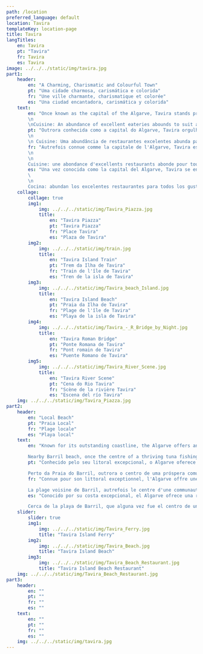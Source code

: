 ```yaml
---
path: /location
preferred_language: default
location: Tavira
templateKey: location-page
title: Tavira
langTitles:
    en: Tavira
    pt: "Tavira"
    fr: Tavira
    es: Tavira
image: ../../../static/img/tavira.jpg
part1: 
    header: 
        en: "A Charming, Charismatic and Colourful Town"
        pt: "Uma cidade charmosa, carismática e colorida"
        fr: "Une ville charmante, charismatique et colorée"
        es: "Una ciudad encantadora, carismática y colorida"
    text: 
        en: "Once known as the capital of the Algarve, Tavira stands proud amongst Portuguese history books and you will not fail to be enthralled by its unspoiled charm, character, and tranquility. Delightful attractions await you including colourful cobbled streets, the famed Roman bridge over the meandering Rio Gilão, and an intriguing historical quarter replete with handsome 17th century merchants’ mansions, fine churches and convents of architectural note all bidding for your attention. Castle ramparts have been faithfully restored housing beautiful gardens of indigenous and exotic varieties, while pretty squares edged with café terraces offer the perfect pre-text for lazy afternoons while watching the World pass by. All this can be seen at the 'Camara Obscura' which delights its visitors with an aerial view of the town. On one side of the river there is a large square which has entertainment in the summer months, and by crossing the Roman Bridge to the other side, you will find a little more life in the evenings with a great selection of restaurants tucked away down the cobbled streets and a few later opening café/bars. There is a range of shops to explore, as well as the old market building recently restored with cafes and artisan stalls, as well as the traditional indoor market selling locally grown produce and fresh fish. To enjoy and see the full Tavira aspect, you can take the passenger train which follows a set route around the town, or you can personalize your experience by taking a ‘TUK TUK’ tour in smaller vehicles for 2 – 6 persons.
        \n
        \nCuisine: An abundance of excellent eateries abounds to suit all tastes and pockets, from the traditional to the more avant-garde. Fish and seafood are king here, freshly caught and served grilled, while a plethora of contemporary tapas bars have brought an edge and finesse to the local offering. Plentiful local cafés and gelaterias offer pleasing resting points while out exploring, and keen chefs will enjoy the daily market for freshly caught fish, seafood, meats and produce, all sourced locally and sold over a cacophony of local colour and commotion within the vast market place. We have made some restaurant recommendations below."
        pt: "Outrora conhecida como a capital do Algarve, Tavira orgulha-se dos livros de história portugueses e não deixará de ficar encantado com o seu encanto intocado, carácter e tranquilidade. Atracções encantadoras aguardam por si, incluindo ruas de paralelepípedos coloridas, a famosa ponte romana sobre o sinuoso Rio Gilão e um intrigante bairro histórico repleto de belas mansões de mercadores do século XVII, belas igrejas e conventos de nota arquitectónica, todos exigindo a sua atenção. As muralhas do castelo foram fielmente restauradas, abrigando belos jardins de variedades indígenas e exóticas, enquanto lindas praças com esplanadas de café oferecem o pré-texto perfeito para tardes preguiçosas enquanto observa o mundo passar. Tudo isso pode ser visto na 'Camara Obscura' que encanta seus visitantes com uma vista aérea da cidade. De um lado do rio há uma grande praça que oferece diversão nos meses de verão, e ao cruzar a Ponte Romana para o outro lado, você encontrará um pouco mais de vida à noite com uma grande seleção de restaurantes escondidos no ruas de paralelepípedos e alguns cafés / bares abrindo mais tarde. Há uma variedade de lojas para explorar, bem como o antigo edifício do mercado recentemente restaurado com cafés e barracas de artesanato, bem como o tradicional mercado coberto que vende produtos cultivados localmente e peixe fresco. Para desfrutar e ver todo o aspecto de Tavira, pode apanhar o comboio de passageiros que segue um percurso definido pela cidade, ou pode personalizar a sua experiência num tour ‘TUK TUK’ em veículos mais pequenos para 2 - 6 pessoas.
        \n
        \n Cuisine: Uma abundância de restaurantes excelentes abunda para todos os gostos e bolsos, do tradicional ao mais vanguardista. Peixes e frutos do mar são o rei aqui, recém pescados e servidos grelhados, enquanto uma infinidade de bares de tapas contemporâneos trouxeram um toque de elegância à oferta local. Os abundantes cafés e gelaterias locais oferecem pontos de descanso agradáveis durante a exploração, e chefs entusiasmados irão desfrutar do mercado diário de peixes, frutos do mar, carnes e produtos recém-pescados, todos de origem local e vendidos sob uma cacofonia de cor local e comoção dentro do vasto mercado . Fizemos algumas recomendações de restaurantes abaixo."
        fr: "Autrefois connue comme la capitale de l'Algarve, Tavira est fière parmi les livres d'histoire portugais et vous ne manquerez pas d'être captivé par son charme, son caractère et sa tranquillité intacts. De délicieuses attractions vous attendent, notamment des rues pavées colorées, le célèbre pont romain sur les méandres du Rio Gilão et un quartier historique intrigant regorgeant de belles demeures de marchands du XVIIe siècle, de belles églises et de couvents d'architecture remarquable qui attirent tous votre attention. Les remparts du château ont été fidèlement restaurés abritant de beaux jardins de variétés indigènes et exotiques, tandis que de jolies places bordées de terrasses de café offrent le prétexte idéal pour des après-midi de farniente tout en regardant le monde passer. Tout cela peut être vu à la 'Camara Obscura' qui ravit ses visiteurs avec une vue aérienne de la ville. D'un côté de la rivière, il y a une grande place qui propose des animations pendant les mois d'été, et en traversant le pont romain de l'autre côté, vous trouverez un peu plus de vie le soir avec une grande sélection de restaurants nichés au fond de la rues pavées et quelques cafés/bars plus tard ouverts. Il y a une gamme de magasins à explorer, ainsi que l'ancien bâtiment du marché récemment restauré avec des cafés et des stands d'artisans, ainsi que le marché couvert traditionnel vendant des produits locaux et du poisson frais. Pour profiter et voir tout l'aspect de Tavira, vous pouvez prendre le train de voyageurs qui suit un itinéraire défini autour de la ville, ou vous pouvez personnaliser votre expérience en effectuant une visite «TUK TUK» dans des véhicules plus petits pour 2 à 6 personnes.
        \n
        \n
        Cuisine: une abondance d'excellents restaurants abonde pour tous les goûts et toutes les bourses, du traditionnel au plus avant-gardiste. Le poisson et les fruits de mer sont rois ici, fraîchement pêchés et servis grillés, tandis qu'une pléthore de bars à tapas contemporains ont apporté une touche et une finesse à l'offre locale. De nombreux cafés et glaciers locaux offrent des points de repos agréables tout en explorant, et les chefs passionnés apprécieront le marché quotidien de poissons, fruits de mer, viandes et produits fraîchement pêchés, tous d'origine locale et vendus sur une cacophonie de couleurs et d'agitation locales au sein de la vaste place du marché . Nous avons fait quelques recommandations de restaurants ci-dessous."
        es: "Una vez conocida como la capital del Algarve, Tavira se enorgullece de los libros de historia portuguesa y no dejará de quedar cautivado por su encanto, carácter y tranquilidad intactos. Te esperan encantadoras atracciones que incluyen coloridas calles adoquinadas, el famoso puente romano sobre el serpenteante Río Gilão y un intrigante barrio histórico repleto de hermosas mansiones de comerciantes del siglo XVII, hermosas iglesias y conventos de nota arquitectónica que piden tu atención. Las murallas del castillo se han restaurado fielmente y albergan hermosos jardines de variedades autóctonas y exóticas, mientras que las bonitas plazas bordeadas de terrazas de cafés ofrecen el texto preliminar perfecto para tardes de ocio mientras ve pasar el mundo. Todo esto se puede ver en la 'Camara Obscura' que deleita a sus visitantes con una vista aérea del pueblo. A un lado del río hay una gran plaza que tiene entretenimiento en los meses de verano, y al cruzar el Puente Romano hacia el otro lado, encontrarás un poco más de vida por las noches con una gran selección de restaurantes escondidos en el calles adoquinadas y algunos cafés / bares que se abrirán más tarde. Hay una variedad de tiendas para explorar, así como el antiguo edificio del mercado recientemente restaurado con cafés y puestos artesanales, así como el tradicional mercado interior que vende productos cultivados localmente y pescado fresco. Para disfrutar y ver el aspecto completo de Tavira, puede tomar el tren de pasajeros que sigue una ruta establecida alrededor de la ciudad, o puede personalizar su experiencia haciendo un recorrido 'TUK TUK' en vehículos más pequeños para 2 a 6 personas.
        \
        \n
        Cocina: abundan los excelentes restaurantes para todos los gustos y bolsillos, desde los tradicionales hasta los más vanguardistas. El pescado y el marisco son los reyes aquí, recién capturados y servidos a la parrilla, mientras que una gran cantidad de bares de tapas contemporáneos han aportado una ventaja y delicadeza a la oferta local. Numerosos cafés y heladerías locales ofrecen agradables puntos de descanso mientras exploran, y los chefs entusiastas disfrutarán del mercado diario de pescado, mariscos, carnes y productos frescos recién capturados, todos de origen local y vendidos en una cacofonía de color local y conmoción dentro del vasto mercado. . Hemos hecho algunas recomendaciones de restaurantes a continuación."
    collage:
        collage: true
        img1: 
            img: ../../../static/img/Tavira_Piazza.jpg
            title: 
                en: "Tavira Piazza"
                pt: "Tavira Piazza"
                fr: "Place Tavira"
                es: "Plaza de Tavira"
        img2: 
            img: ../../../static/img/train.jpg
            title: 
                en: "Tavira Island Train"
                pt: "Trem da Ilha de Tavira"
                fr: "Train de l'île de Tavira"
                es: "Tren de la isla de Tavira"
        img3: 
            img: ../../../static/img/Tavira_beach_Island.jpg
            title: 
                en: "Tavira Island Beach"
                pt: "Praia da Ilha de Tavira"
                fr: "Plage de l'île de Tavira"
                es: "Playa de la isla de Tavira"
        img4: 
            img: ../../../static/img/Tavira_-_R_Bridge_by_Night.jpg
            title: 
                en: "Tavira Roman Bridge"
                pt: "Ponte Romana de Tavira"
                fr: "Pont romain de Tavira"
                es: "Puente Romano de Tavira"
        img5: 
            img: ../../../static/img/Tavira_River_Scene.jpg
            title: 
                en: "Tavira River Scene"
                pt: "Cena do Rio Tavira"
                fr: "Scène de la rivière Tavira"
                es: "Escena del río Tavira"
    img: ../../../static/img/Tavira_Piazza.jpg
part2:
    header: 
        en: "Local Beach"
        pt: "Praia Local"
        fr: "Plage locale"
        es: "Playa local"
    text: 
        en: "Known for its outstanding coastline, the Algarve offers an unparalleled richness of golden beaches. Voted one of the best beaches in Portugal, the “ilha de Tavira” (Tavira Island), conveniently reached from the centre of the town via short ferry crossing, is a 10km long paradise of soft golden sands, lapped by the clean, clear blue waters of the Atlantic Ocean. The island has a good selection of restaurants and beach bars all centered around its campsite, but if you are looking for a more peaceful spot, the sands are long and expansive, so a short walk will take you away from the hustle and bustle to more peaceful plains.

        Nearby Barril beach, once the centre of a thriving tuna fishing community can be reached on foot via Tavira island, or via a fun miniature train departing from the nearby pretty fishing village of Santa Luzia, famed for being the ‘Octopus Capital’ of the Algarve. Barril is one of the most popular beaches with children because of the miniature train journey to reach it. The train ends at the old tuna station which has now been converted into cafés, restaurants, toilets and other facilities for tourists. You will see other bits of the station building near one of the old wooden boats in a 'graveyard' of huge iron anchors protruding from the dunes once used to secure the massive tuna net to the sea bed"
        pt: "Conhecido pelo seu litoral excepcional, o Algarve oferece uma riqueza incomparável de praias douradas. Eleita uma das melhores praias de Portugal, a “ilha de Tavira”, convenientemente alcançada a partir do centro da cidade através de uma curta travessia de ferry, é um paraíso de 10km de areias douradas e macias, banhado pelo azul límpido e claro águas do Oceano Atlântico. A ilha tem uma boa seleção de restaurantes e bares de praia, todos centralizados em torno de seu acampamento, mas se você está procurando um local mais tranquilo, as areias são longas e extensas, então uma curta caminhada o levará para longe da agitação para mais planícies pacíficas.

        Perto da Praia do Barril, outrora o centro de uma próspera comunidade piscatória de atum, pode ser alcançado a pé através da Ilha de Tavira ou através de um divertido comboio em miniatura que parte da bonita vila piscatória de Santa Luzia, famosa por ser a 'Capital do Polvo' do Algarve . Barril é uma das praias mais frequentadas pelas crianças devido à pequena viagem de comboio para lá chegar. O trem termina na antiga estação do atum que agora foi convertida em cafés, restaurantes, banheiros e outras instalações para os turistas. Você verá outros pedaços do prédio da estação perto de um dos velhos barcos de madeira em um 'cemitério' de enormes âncoras de ferro projetando-se das dunas, uma vez usadas para prender a enorme rede de atum ao fundo do mar"
        fr: "Connue pour son littoral exceptionnel, l'Algarve offre une richesse inégalée de plages dorées. Élue l'une des meilleures plages du Portugal, ilha de Tavira (île de Tavira), facilement accessible depuis le centre de la ville via une courte traversée en ferry, est un paradis de 10 km de long de sable doré doux, baigné par le bleu clair et propre eaux de l'océan Atlantique. L'île possède une bonne sélection de restaurants et de bars de plage, tous centrés autour de son camping, mais si vous recherchez un endroit plus paisible, le sable est long et vaste, donc une courte promenade vous éloignera de l'agitation et de l'agitation. plaines paisibles.

        La plage voisine de Barril, autrefois le centre d'une communauté de pêcheurs de thon florissante, est accessible à pied via l'île de Tavira ou via un train miniature amusant au départ du joli village de pêcheurs voisin de Santa Luzia, célèbre pour être la «capitale du poulpe» de l'Algarve . Barril est l'une des plages les plus populaires auprès des enfants en raison du trajet en train miniature pour y accéder. Le train se termine à l'ancienne gare du thon qui a maintenant été convertie en cafés, restaurants, toilettes et autres installations pour les touristes. Vous verrez d'autres morceaux du bâtiment de la gare près de l'un des vieux bateaux en bois dans un «cimetière» d'énormes ancres en fer dépassant des dunes, autrefois utilisées pour fixer l'énorme filet à thon au fond de la mer"
        es: "Conocido por su costa excepcional, el Algarve ofrece una riqueza incomparable de playas doradas. Votada como una de las mejores playas de Portugal, la 'ilha de Tavira' (isla de Tavira), a la que se llega cómodamente desde el centro de la ciudad a través de un corto cruce en ferry, es un paraíso de 10 km de arenas suaves y doradas bañadas por el azul claro y limpio. aguas del Océano Atlántico. La isla tiene una buena selección de restaurantes y chiringuitos en torno al camping, pero si busca un lugar más tranquilo, las arenas son largas y extensas, por lo que una corta caminata lo alejará del ajetreo y el bullicio a más llanuras pacíficas.

        Cerca de la playa de Barril, que alguna vez fue el centro de una próspera comunidad de pescadores de atún, se puede llegar a pie a través de la isla de Tavira, o en un divertido tren en miniatura que sale del cercano pueblo pesquero de Santa Luzia, famoso por ser la 'Capital del pulpo' del Algarve. . Barril es una de las playas más concurridas por los niños por el viaje en tren en miniatura para llegar a ella. El tren termina en la antigua estación de atún que ahora se ha convertido en cafés, restaurantes, baños y otras instalaciones para los turistas. Verá otras partes del edificio de la estación cerca de uno de los viejos barcos de madera en un 'cementerio' de enormes anclas de hierro que sobresalen de las dunas que alguna vez se usaron para asegurar la enorme red de atún al lecho marino."
    slider:
        slider: true
        img1: 
            img: ../../../static/img/Tavira_Ferry.jpg
            title: "Tavira Island Ferry"
        img2: 
            img: ../../../static/img/Tavira_Beach.jpg
            title: "Tavira Island Beach"
        img3: 
            img: ../../../static/img/Tavira_Beach_Restaurant.jpg
            title: "Tavira Island Beach Restaurant"
    img: ../../../static/img/Tavira_Beach_Restaurant.jpg
part3:
    header: 
        en: ""
        pt: ""
        fr: ""
        es: ""
    text: 
        en: ""
        pt: ""
        fr: ""
        es: ""
    img: ../../../static/img/tavira.jpg
---
```

